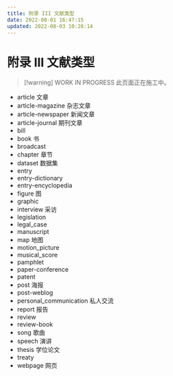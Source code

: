 ```yaml
---
title: 附录 III 文献类型
date: 2022-08-01 16:47:15
updated: 2022-08-03 10:28:14
---
```


# 附录 III 文献类型

> [!warning] WORK IN PROGRESS
> 此页面正在施工中。

- article 文章
- article-magazine 杂志文章
- article-newspaper 新闻文章
- article-journal 期刊文章
- bill
- book 书
- broadcast
- chapter 章节
- dataset 数据集
- entry
- entry-dictionary
- entry-encyclopedia
- figure 图
- graphic
- interview 采访
- legislation
- legal_case
- manuscript
- map 地图
- motion_picture
- musical_score
- pamphlet
- paper-conference
- patent
- post 海报
- post-weblog  
- personal_communication 私人交流
- report 报告
- review
- review-book
- song 歌曲
- speech 演讲
- thesis 学位论文
- treaty
- webpage 网页
